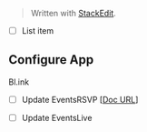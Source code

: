


> Written with [StackEdit](https://stackedit.io/).

 - [ ] List item

## Configure App
Bl.ink
 - [ ] Update EventsRSVP
 [[Doc URL](https://DOC.org)]
 - [ ] Update EventsLive



<!--stackedit_data:
eyJoaXN0b3J5IjpbLTE1MDgxODg0ODldfQ==
-->